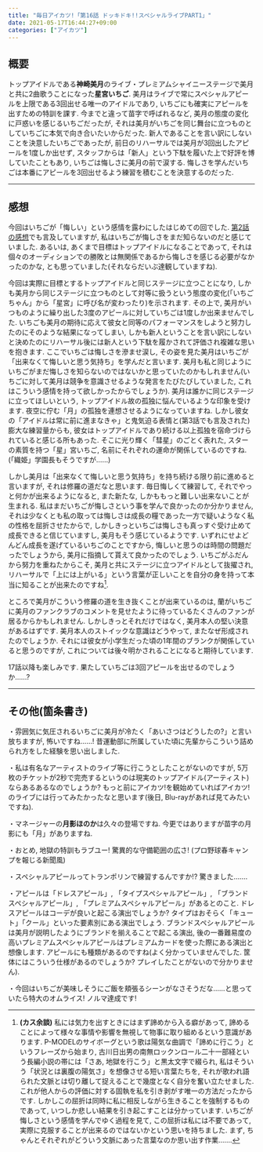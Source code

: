 ```yaml
---
title: "毎日アイカツ!「第16話 ドッキドキ!!スペシャルライブPART1」"
date: 2021-05-17T16:44:27+09:00
categories: ["アイカツ"]
---
```

## 概要

トップアイドルである**神崎美月**のライブ・プレミアムシャイニーステージで美月と共に2曲歌うことになった**星宮いちご**. 美月はライブで常にスペシャルアピールを上限である3回出せる唯一のアイドルであり, いちごにも確実にアピールを出すための特訓を課す. 今までと違って苗字で呼ばれるなど, 美月の態度の変化に戸惑いを感じるいちごだったが, それは美月がいちごを同じ舞台に立つものとしていちごに本気で向き合いたいからだった. 新人であることを言い訳にしないことを決意したいちごであったが, 前日のリハーサルでは美月が3回出したアピールを1度しか出せず, スタッフからは「新人」という下駄を履いた上で好評を博していたこともあり, いちごは悔しさに美月の前で涙する. 悔しさを学んだいちごは本番にアピールを3回出せるよう練習を積むことを決意するのだった.

***

## 感想

今回はいちごが「悔しい」という感情を露わにしたはじめての回でした. [第2話の感想]()でも言及していますが, 私はいちごが悔しさをまだ知らないのだと感じていました. あるいは, あくまで目標はトップアイドルになることであって, それは個々のオーディションでの勝敗とは無関係であるから悔しさを感じる必要がなかったのかな, とも思っていました(それならだいぶ達観していますね).

今回は実際に目標とするトップアイドルと同じステージに立つことになり, しかも美月から同じステージに立つものとして対等に扱うという態度の変化(「いちごちゃん」から「星宮」に呼び名が変わったり)を示されます. その上で, 美月がいつものように繰り出した3度のアピールに対していちごは1度しか出来ませんでした. いちごも美月の期待に応えて彼女と同等のパフォーマンスをしようと努力したのにそのような結果になってしまい, しかも新人ということを言い訳にしないと決めたのにリハーサル後には新人という下駄を履かされて評価され複雑な思いを抱きます. ここでいちごは悔しさを滲ませ涙し, その姿を見た美月はいちごが「出来なくて悔しいと思う気持ち」を学んだと言います. 美月も私と同じようにいちごがまだ悔しさを知らないのではないかと思っていたのかもしれません(いちごに対して美月は競争を意識させるような発言をたびたびしていました, これはこういう感情を持って欲しかったからでしょうか). 美月は誰かに同じステージに立ってほしいという, トップアイドル故の孤独に悩んでいるような印象を受けます. 夜空に佇む「月」の孤独を連想させるようになっていますね. しかし彼女の「アイドルは常に前に進まなきゃ」と鬼気迫る表情と(第3話でも言及された)膨大な練習量からも, 彼女はトップアイドルであり続ける以上孤独を宿命づけられていると感じる所もあった. そこに光り輝く「彗星」のごとく表れた, スターの素質を持つ「星」宮いちご, 名前にそれぞれの運命が関係しているのですね. (「織姫」学園長もそうですが……)

しかし美月は「出来なくて悔しいと思う気持ち」を持ち続ける限り前に進めると言いますが, それは修羅の道だなと思います. 毎日悔しくて練習して, それでやっと何かが出来るようになると, また新たな, しかももっと難しい出来ないことが生まれる. 私はまだいちごが悔しさという事を学んで良かったのか分かりません, それは少なくとも私の取っては悔しさは成長の糧であった一方で疑いようなく私の性格を屈折させたからで, しかしきっといちごは悔しさも真っすぐ受け止めて成長できると信じていますし, 美月もそう感じているようです. いずれにせよどんどん成長を遂げているいちごのことですから, 悔しいと思うのは時間の問題だったでしょうから, 美月に指摘して貰えて良かったのでしょう. いちごがふだんから努力を重ねたからこそ, 美月と共にステージに立つアイドルとして抜擢され, リハーサルで「上には上がいる」という言葉が正しいことを自分の身を持って本当に知ることが出来たのですね[^footnote_1].

ところで美月がこういう修羅の道を生き抜くことが出来ているのは, 蘭がいちごに美月のファンクラブのコメントを見せたように待っているたくさんのファンが居るからかもしれません. しかしきっとそれだけではなく, 美月本人の堅い決意があるはずです. 美月本人のストイックな意識はどうやって, またなぜ形成されたのでしょうか. それには彼女が小学生だった頃の1年間のブランクが関係していると思うのですが, これについては後々明かされることになると期待しています.

17話以降も楽しみです. 果たしていちごは3回アピールを出せるのでしょうか……?

***

## その他(箇条書き)

・雰囲気に気圧されるいちごに美月が冷たく「あいさつはどうしたの?」と言い放ちますが, 怖いですね……! 昔運動部に所属していた頃に先輩からこういう詰められ方をした経験を思い出しました.

・私は有名なアーティストのライブ等に行こうとしたことがないのですが, 5万枚のチケットが2秒で完売するというのは現実のトップアイドル(アーティスト)ならあるあるなのでしょうか? もっと前にアイカツ!を観始めていればアイカツ!のライブには行ってみたかったなと思います(後日, Blu-rayがあれば見てみたいですね).

・マネージャーの**月影ほのか**は久々の登場ですね. 今更ではありますが苗字の月影にも「月」がありますね.

・おとめ, 地獄の特訓もラブユー! 驚異的な守備範囲の広さ! (プロ野球春キャンプを報じる新聞風)

・スペシャルアピールってトランポリンで練習するんですか!? 驚きました…….

・アピールは「ドレスアピール」, 「タイプスペシャルアピール」, 「ブランドスペシャルアピール」, 「プレミアムスペシャルアピール」があるとのこと. ドレスアピールはコーデが良いと起こる演出でしょうか? タイプはおそらく「キュート」「クール」といった要素別にある演出でしょう. ブランドスペシャルアピールは美月が説明したようにブランドを揃えることで起こる演出, 後の一番難易度の高いプレミアムスペシャルアピールはプレミアムカードを使った際にある演出と想像します. アピールにも種類があるのですね(よく分かっていませんでした. 筐体にはこういう仕様があるのでしょうか? プレイしたことがないので分かりません).

・今回はいちごが美味しそうにご飯を頬張るシーンがなさそうだな……と思っていたら特大のオムライス! ノルマ達成です!

[^footnote_1]:**(カス余談)** 私には気力を出すときにはまず諦めから入る癖があって, 諦めることによって様々な事情や影響を無視して物事に取り組めるという意識があります. P-MODELのサイボーグという歌は陽気な曲調で「諦めに行こう」というフレーズから始まり, 古川日出男の南無ロックンロール二十一部経という長編小説の帯には「さあ, 地獄を行こう」と黒太文字で綴られ, 私はそういう「状況とは裏腹の陽気さ」を想像させる短い言葉たちを, それが歌われ語られた文脈とは切り離して捉えることで幾度となく自分を奮い立たせました. これが他人からの評価に対する固執を私を引き剥がす唯一の方法だったからです. しかしこの屈折は同時に私に相反しながら生きることを強制するものであって, いつしか悲しい結果を引き起こすことは分かっています. いちごが悔しさという感情を学んでゆく過程を見て, この屈折は私には不要であって, 実際に克服することが出来るのではないかという思いを持ちました. まず, ちゃんとそれぞれがどういう文脈にあった言葉なのか思い出す作業…….
